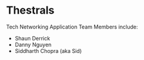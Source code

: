 # Thestrals
Tech Networking Application
Team Members include:



- Shaun Derrick
- Danny Nguyen
- Siddharth Chopra (aka Sid)
